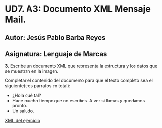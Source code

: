# UD7. A3: Documento XML Mensaje Mail.

## Autor: Jesús Pablo Barba Reyes

## Asignatura: Lenguaje de Marcas

**3.** Escribe un documento XML que representa la estructura y los datos que se muestran en la imagen.

Completar el contenido del documento para que el texto completo sea el siguiente(tres parrafos en total):
- ¿Hola qué tal?
- Hace mucho tiempo que no escribes. A ver si llamas y quedamos pronto.
- Un saludo.

[XML del ejercicio](./mensaje.xml)